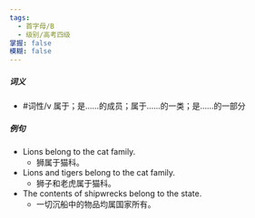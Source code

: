 ```yaml
---
tags:
  - 首字母/B
  - 级别/高考四级
掌握: false
模糊: false
---
```

##### 词义
- #词性/v  属于；是……的成员；属于……的一类；是……的一部分
##### 例句
- Lions belong to the cat family.
	- 狮属于猫科。
- Lions and tigers belong to the cat family.
	- 狮子和老虎属于猫科。
- The contents of shipwrecks belong to the state.
	- 一切沉船中的物品均属国家所有。
